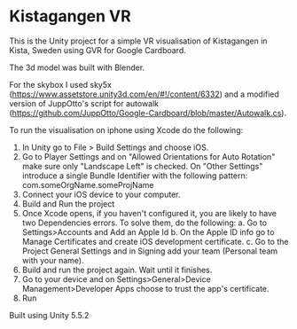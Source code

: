 # Kistagangen VR 

This is the Unity project for a simple VR visualisation of Kistagangen in Kista, Sweden using GVR for Google Cardboard.

The 3d model was built with Blender. 

For the skybox I used sky5x (https://www.assetstore.unity3d.com/en/#!/content/6332) and a modified version of JuppOtto's script for autowalk (https://github.com/JuppOtto/Google-Cardboard/blob/master/Autowalk.cs). 

To run the visualisation on iphone using Xcode do the following: 

1. In Unity go to File > Build Settings and choose iOS.
2. Go to Player Settings and on "Allowed Orientations for Auto Rotation" make sure only "Landscape Left" is checked. On "Other Settings" introduce a single Bundle Identifier with the following pattern: com.someOrgName.someProjName
3. Connect your iOS device to your computer. 
4. Build and Run the project
5. Once Xcode opens, if you haven't configured it, you are likely to have two Dependencies errors. To solve them, do the following: 
	a. Go to Settings>Accounts and Add an Apple Id 
	b. On the Apple ID info go to Manage Certificates and create iOS development certificate. 
	c. Go to the Project General Settings and in Signing add your team (Personal team with your name).
7. Build and run the project again. Wait until it finishes. 
8. Go to your device and on Settings>General>Device Management>Developer Apps choose to trust the app's certificate. 
9. Run

Built using Unity 5.5.2 